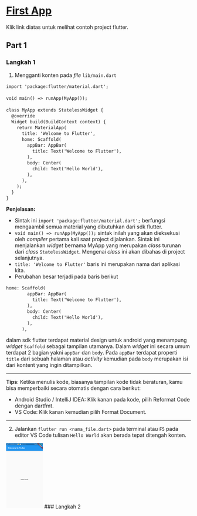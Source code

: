 # [First App](https://flutter.dev/docs/get-started/codelab)
Klik link diatas untuk melihat contoh project flutter.

## Part 1
### Langkah 1
1. Mengganti konten pada *file* `lib/main.dart`
```
import 'package:flutter/material.dart';

void main() => runApp(MyApp());

class MyApp extends StatelessWidget {
  @override
  Widget build(BuildContext context) {
    return MaterialApp(
      title: 'Welcome to Flutter',
      home: Scaffold(
        appBar: AppBar(
          title: Text('Welcome to Flutter'),
        ),
        body: Center(
          child: Text('Hello World'),
        ),
      ),
    );
  }
}
```
**Penjelasan:** <br/>
* Sintak ini `import 'package:flutter/material.dart';` berfungsi mengaambil semua material yang dibutuhkan dari sdk flutter.
* `void main() => runApp(MyApp());` sintak inilah yang akan dieksekusi oleh *compiler* pertama kali saat project dijalankan. Sintak ini menjalankan *widget* bernama MyApp yang merupakan *class* turunan dari *class* `StatelessWidget`. Mengenai *class* ini akan dibahas di project selanjutnya.
* `title: 'Welcome to Flutter'` baris ini merupakan nama dari aplikasi kita.
* Perubahan besar terjadi pada baris berikut
```
home: Scaffold(
        appBar: AppBar(
          title: Text('Welcome to Flutter'),
        ),
        body: Center(
          child: Text('Hello World'),
        ),
      ),
```
dalam sdk flutter terdapat material design untuk android yang menampung *widget* `Scaffold` sebagai tampilan utamanya. Dalam *widget* ini secara umum terdapat 2 bagian yakni `appBar` dan `body`. Pada `appBar` terdapat properti `title` dari sebuah halaman atau *activity* kemudian pada `body` merupakan isi dari kontent yang ingin ditampilkan.
<br/>

--- 
**Tips**: Ketika menulis kode, biasanya tampilan kode tidak beraturan, kamu bisa memperbaiki secara otomatis dengan cara berikut:

- Android Studio / IntelliJ IDEA: Klik kanan pada kode, pilih Reformat Code dengan dartfmt.
- VS Code: Klik kanan kemudian pilih Format Document.
---

2. Jalankan `flutter run <nama_file.dart>` pada terminal atau `F5` pada editor VS Code tulisan `Hello World` akan berada tepat ditengah konten.
<img src="https://github.com/riansyahrobi8/praxis-academy/blob/master/novice/-02-01/kasus/gambar/kasus.png" width=100>
### Langkah 2